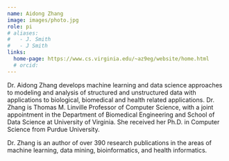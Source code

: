 ```yaml
---
name: Aidong Zhang
image: images/photo.jpg
role: pi
# aliases:
#   - J. Smith
#   - J Smith
links:
  home-page: https://www.cs.virginia.edu/~az9eg/website/home.html
  # orcid: 
---
```



Dr. Aidong Zhang develops machine learning and data science approaches to modeling and analysis of structured and unstructured data with applications to biological, biomedical and health related applications. Dr. Zhang is Thomas M. Linville Professor of Computer Science, with a joint appointment in the Department of Biomedical Engineering and School of Data Science at University of Virginia. She received her Ph.D. in Computer Science from Purdue University.

Dr. Zhang is an author of over 390 research publications in the areas of machine learning, data mining, bioinformatics, and health informatics.
